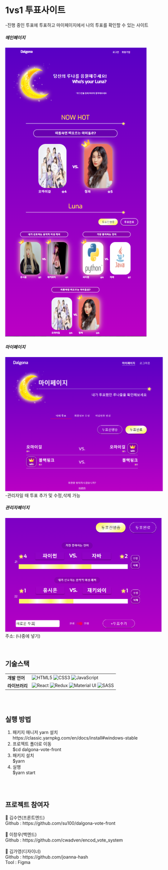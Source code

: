 
<h1>1vs1 투표사이트</h1>   
-진행 중인 투표에 투표하고 마이페이지에서 나의 투표를 확인할 수 있는 사이트
<h5>메인페이지</h5>
<img alt="home" src="https://github.com/su100/dalgona-vote-front/blob/master/assets/home.PNG?raw=true"/>
<h5>마이페이지</h5>
<img alt="my" src="https://github.com/su100/dalgona-vote-front/blob/master/assets/my02.PNG?raw=true"/>
<br>
-관리자일 때 투표 추가 및 수정,삭제 가능
<h5>관리자페이지</h5>
<img alt="admin" style="width:500px" src="https://github.com/su100/dalgona-vote-front/blob/master/assets/admin-new-vote01.PNG?raw=true"/>
<br>
주소: (나중에 넣기)
<br><br><br>



<p>
<h2>기술스택</h2>
<table>
  <tr><td><strong>개발 언어</strong></td><td>
<img alt="HTML5" src="https://img.shields.io/badge/html5%20-%23E34F26.svg?&style=for-the-badge&logo=html5&logoColor=white"/>
<img alt="CSS3" src="https://img.shields.io/badge/css3%20-%231572B6.svg?&style=for-the-badge&logo=css3&logoColor=white"/>
<img alt="JavaScript" src="https://img.shields.io/badge/javascript%20-%23323330.svg?&style=for-the-badge&logo=javascript&logoColor=%23F7DF1E"/></td></tr>
  <tr><td><strong>라이브러리</strong></td><td>
<img alt="React" src="https://img.shields.io/badge/react%20-%2320232a.svg?&style=for-the-badge&logo=react&logoColor=%2361DAFB"/>
<img alt="Redux" src="https://img.shields.io/badge/redux%20-%23593d88.svg?&style=for-the-badge&logo=redux&logoColor=white"/>
<img alt="Material UI" src="https://img.shields.io/badge/material%20ui%20-%230081CB.svg?&style=for-the-badge&logo=material-ui&logoColor=white"/>
<img alt="SASS" src="https://img.shields.io/badge/SASS%20-hotpink.svg?&style=for-the-badge&logo=SASS&logoColor=white"/></td></tr>
  </table>
</p>
<br>
<br>
<p>
<h2>실행 방법</h2>
<ol>
<li> 패키지 매니저 yarn 설치<br>
https://classic.yarnpkg.com/en/docs/install#windows-stable</li> 
<li>프로젝트 폴더로 이동<br>
$cd dalgona-vote-front</li>
<li>패키지 설치<br>
$yarn</li>
<li>실행<br>
$yarn start</li>
</ol>
</p>
<br>
<br>
<p>
<h2>프로젝트 참여자</h2>
👤 김수연(프론트엔드)<br>
Github : https://github.com/su100/dalgona-vote-front <br>
<br>
👤 이창우(백엔드)<br>
Github : https://github.com/cwadven/encod_vote_system <br>
<br>
👤 김가영(디자이너)<br>
Github : https://github.com/joanna-hash <br>
Tool : Figma <br>
</p>
